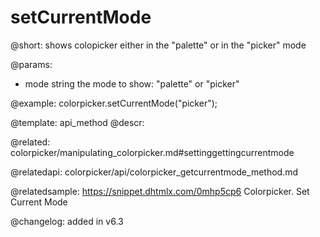 setCurrentMode
=============

@short: shows colopicker either in the "palette" or in the "picker" mode


@params:
- mode    string   the mode to show: "palette" or "picker"



@example:
colorpicker.setCurrentMode("picker");


@template: api_method
@descr:

@related: colorpicker/manipulating_colorpicker.md#settinggettingcurrentmode

@relatedapi:
colorpicker/api/colorpicker_getcurrentmode_method.md

@relatedsample:
https://snippet.dhtmlx.com/0mhp5cp6	Colorpicker. Set Current Mode

@changelog:
added in v6.3

